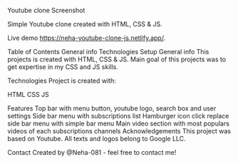 Youtube clone
Screenshot

Simple Youtube clone created with HTML, CSS & JS.

Live demo https://neha-youtube-clone-js.netlify.app/.

Table of Contents
General info
Technologies
Setup
General info
This projects is created with HTML, CSS & JS. Main goal of this projects was to get expertise in my CSS and JS skills.

Technologies
Project is created with:

HTML
CSS
JS

Features
Top bar with menu button, youtube logo, search box and user settings
Side bar menu with subscriptions list
Hamburger icon click replace side bar menu with simple bar menu
Main video section with most populars videos of each subscriptions channels
Acknowledgements
This project was based on Youtube. All texts and logos belong to Google LLC.

Contact
Created by @Neha-081 - feel free to contact me!
